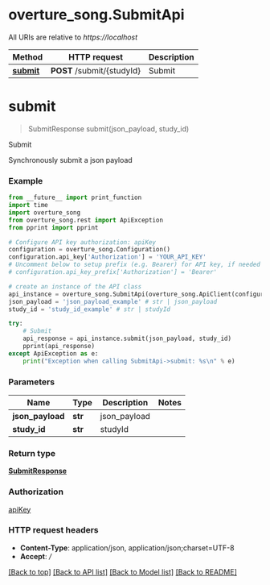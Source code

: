 # overture_song.SubmitApi

All URIs are relative to *https://localhost*

Method | HTTP request | Description
------------- | ------------- | -------------
[**submit**](SubmitApi.md#submit) | **POST** /submit/{studyId} | Submit


# **submit**
> SubmitResponse submit(json_payload, study_id)

Submit

Synchronously submit a json payload

### Example
```python
from __future__ import print_function
import time
import overture_song
from overture_song.rest import ApiException
from pprint import pprint

# Configure API key authorization: apiKey
configuration = overture_song.Configuration()
configuration.api_key['Authorization'] = 'YOUR_API_KEY'
# Uncomment below to setup prefix (e.g. Bearer) for API key, if needed
# configuration.api_key_prefix['Authorization'] = 'Bearer'

# create an instance of the API class
api_instance = overture_song.SubmitApi(overture_song.ApiClient(configuration))
json_payload = 'json_payload_example' # str | json_payload
study_id = 'study_id_example' # str | studyId

try:
    # Submit
    api_response = api_instance.submit(json_payload, study_id)
    pprint(api_response)
except ApiException as e:
    print("Exception when calling SubmitApi->submit: %s\n" % e)
```

### Parameters

Name | Type | Description  | Notes
------------- | ------------- | ------------- | -------------
 **json_payload** | **str**| json_payload | 
 **study_id** | **str**| studyId | 

### Return type

[**SubmitResponse**](SubmitResponse.md)

### Authorization

[apiKey](../README.md#apiKey)

### HTTP request headers

 - **Content-Type**: application/json, application/json;charset=UTF-8
 - **Accept**: */*

[[Back to top]](#) [[Back to API list]](../README.md#documentation-for-api-endpoints) [[Back to Model list]](../README.md#documentation-for-models) [[Back to README]](../README.md)

